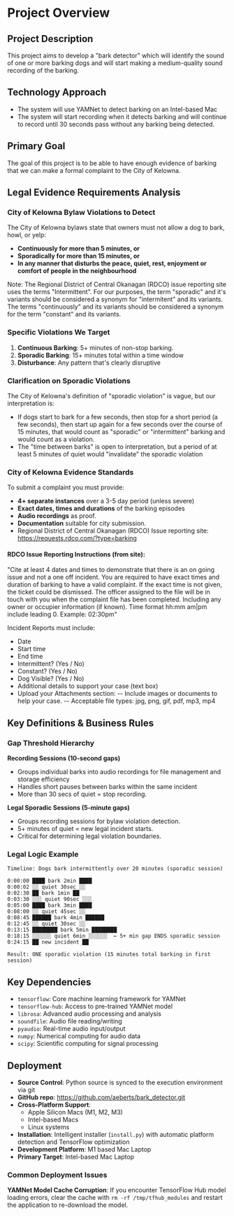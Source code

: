 # Project Overview

## Project Description

This project aims to develop a "bark detector" which will identify the sound of one or more barking dogs and will start making a medium-quality sound recording of the barking.

## Technology Approach

- The system will use YAMNet to detect barking on an Intel-based Mac
- The system will start recording when it detects barking and will continue to record until 30 seconds pass without any barking being detected.

## Primary Goal

The goal of this project is to be able to have enough evidence of barking that we can make a formal complaint to the City of Kelowna.

## Legal Evidence Requirements Analysis

### City of Kelowna Bylaw Violations to Detect

The City of Kelowna bylaws state that owners must not allow a dog to bark, howl, or yelp:
- **Continuously for more than 5 minutes, or**
- **Sporadically for more than 15 minutes, or**
- **In any manner that disturbs the peace, quiet, rest, enjoyment or comfort of people in the neighbourhood**

Note: The Regional District of Central Okanagan (RDCO) issue reporting site uses the terms "Intermittent". For our purposes, the term "sporadic" and it's variants should be considered a synonym for "intermitent" and its variants. The terms "continuously" and its variants should be considered a synonym for the term "constant" and its variants.

### Specific Violations We Target

1. **Continuous Barking**: 5+ minutes of non-stop barking.
2. **Sporadic Barking**: 15+ minutes total within a time window
3. **Disturbance**: Any pattern that's clearly disruptive

### Clarification on Sporadic Violations

The City of Kelowna's definition of "sporadic violation" is vague, but our interpretation is:
- If dogs start to bark for a few seconds, then stop for a short period (a few seconds), then start up again for a few seconds over the course of 15 minutes, that would count as "sporadic" or "intermittent" barking and would count as a violation.
- The "time between barks" is open to interpretation, but a period of at least 5 minutes of quiet would "invalidate" the sporadic violation

### City of Kelowna Evidence Standards

To submit a complaint you must provide:
- **4+ separate instances** over a 3-5 day period (unless severe)
- **Exact dates, times and durations** of the barking episodes
- **Audio recordings** as proof.
- **Documentation** suitable for city submission.
- Regional District of Central Okanagan (RDCO) Issue reporting site: https://requests.rdco.com/?type=barking

####  RDCO Issue Reporting Instructions (from site):

"Cite at least 4 dates and times to demonstrate that there is an on going issue and not a one off incident. You are required to have exact times and duration of barking to have a valid complaint. If the exact time is not given, the ticket could be dismissed. The officer assigned to the file will be in touch with you when the complaint file has been completed. Including any owner or occupier information (if known). Time format hh:mm am|pm include leading 0. Example: 02:30pm"

Incident Reports must include:
- Date
- Start time
- End time
- Intermittent? (Yes / No)
- Constant? (Yes / No)
- Dog Visible? (Yes / No)
- Additional details to support your case (text box)
- Upload your Attachments section:
-- Include images or documents to help your case.
-- Acceptable file types: jpg, png, gif, pdf, mp3, mp4

## Key Definitions & Business Rules

### Gap Threshold Hierarchy

**Recording Sessions (10-second gaps)**
- Groups individual barks into audio recordings for file management and storage efficiency
- Handles short pauses between barks within the same incident
- More than 30 secs of quiet = stop recording. 

**Legal Sporadic Sessions (5-minute gaps)**
- Groups recording sessions for bylaw violation detection.
- 5+ minutes of quiet = new legal incident starts.
- Critical for determining legal violation boundaries.

### Legal Logic Example

```
Timeline: Dogs bark intermittently over 20 minutes (sporadic session)

0:00:00 ████ bark 2min ████ 
0:00:02 ░░ quiet 30sec ░░
0:02:30 ██ bark 1min ██
0:03:30 ░░░ quiet 90sec ░░░  
0:05:00 ████ bark 3min ████
0:08:00 ░░ quiet 45sec ░░
0:08:45 ██████ bark 4min ██████
0:12:45 ░░ quiet 30sec ░░
0:13:15 ████████ bark 5min ████████
0:18:15 ░░░░░░ quiet 6min ░░░░░░  ← 5+ min gap ENDS sporadic session
0:24:15 ██ new incident ██

Result: ONE sporadic violation (15 minutes total barking in first session)
```

## Key Dependencies

- `tensorflow`: Core machine learning framework for YAMNet
- `tensorflow-hub`: Access to pre-trained YAMNet model
- `librosa`: Advanced audio processing and analysis
- `soundfile`: Audio file reading/writing
- `pyaudio`: Real-time audio input/output
- `numpy`: Numerical computing for audio data
- `scipy`: Scientific computing for signal processing

## Deployment

- **Source Control**: Python source is synced to the execution environment via git
- **GitHub repo**: https://github.com/aeberts/bark_detector.git
- **Cross-Platform Support**: 
  - Apple Silicon Macs (M1, M2, M3)
  - Intel-based Macs
  - Linux systems
- **Installation**: Intelligent installer (`install.py`) with automatic platform detection and TensorFlow optimization
- **Development Platform**: M1 based Mac Laptop
- **Primary Target**: Intel-based Mac Laptop

### Common Deployment Issues

**YAMNet Model Cache Corruption**: If you encounter TensorFlow Hub model loading errors, clear the cache with `rm -rf /tmp/tfhub_modules` and restart the application to re-download the model.